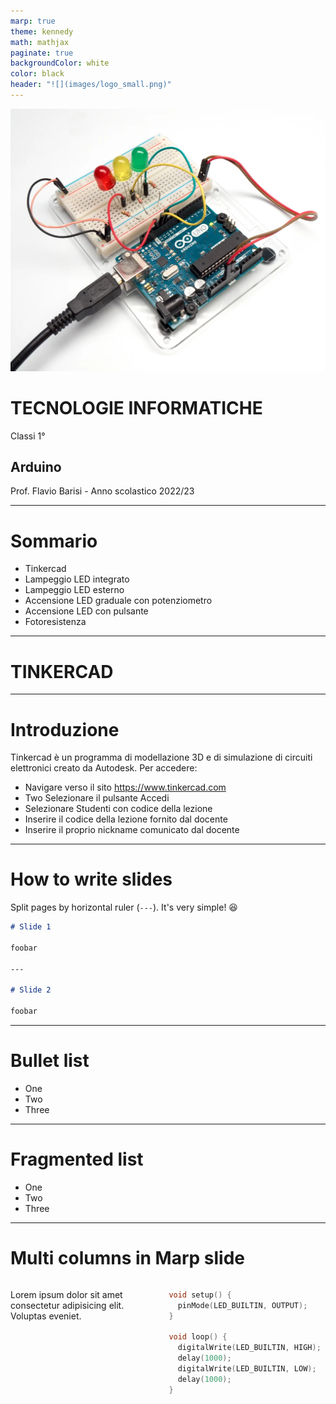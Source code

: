 ```yaml
---
marp: true
theme: kennedy
math: mathjax
paginate: true
backgroundColor: white
color: black
header: "![](images/logo_small.png)"
---
```


<!-- _class: titlepage -->
<!-- _header: "![](images/logo_small_white.png)" -->

![bg opacity:.3](images/arduino.webp)

<div class="shape"></div>
<div class="spacer"></div>

# TECNOLOGIE INFORMATICHE

Classi 1°

## Arduino

<div class="spacer"></div>

Prof. Flavio Barisi - Anno scolastico 2022/23

---


# Sommario

- Tinkercad
- Lampeggio LED integrato
- Lampeggio LED esterno
- Accensione LED graduale con potenziometro
- Accensione LED con pulsante
- Fotoresistenza

---

<!-- _class: sectionpage -->
<!-- _header: "![](images/logo_small_white.png)" -->

# TINKERCAD
---

# Introduzione

Tinkercad è un programma di modellazione 3D e di
simulazione di circuiti elettronici creato da Autodesk. Per accedere:

- Navigare verso il sito https://www.tinkercad.com
- Two Selezionare il pulsante Accedi
- Selezionare Studenti con codice della lezione
- Inserire il codice della lezione fornito dal docente
- Inserire il proprio nickname comunicato dal docente

---

# How to write slides

Split pages by horizontal ruler (`---`). It's very simple! :satisfied:

```markdown
# Slide 1

foobar

---

# Slide 2

foobar
```

___

# Bullet list

- One
- Two
- Three

---

# Fragmented list

* One
* Two
* Three

---

# Multi columns in Marp slide

<div class="columns">
<div>


Lorem ipsum dolor sit amet consectetur adipisicing elit. Voluptas eveniet.

</div>
<div>

```cpp
void setup() {
  pinMode(LED_BUILTIN, OUTPUT);
}

void loop() {
  digitalWrite(LED_BUILTIN, HIGH); 
  delay(1000);
  digitalWrite(LED_BUILTIN, LOW);
  delay(1000);
}
```

</div>
</div>